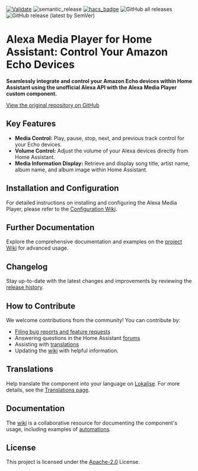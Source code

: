 [![Validate](https://github.com/alandtse/alexa_media_player/actions/workflows/validate.yaml/badge.svg)](https://github.com/alandtse/alexa_media_player/actions/workflows/validate.yaml)
![semantic_release](https://github.com/alandtse/alexa_media_player/workflows/semantic_release/badge.svg)
[![hacs_badge](https://img.shields.io/badge/HACS-Default-orange.svg)](https://github.com/hacs/integration)
![GitHub all releases](https://img.shields.io/github/downloads/alandtse/alexa_media_player/total)
![GitHub release (latest by SemVer)](https://img.shields.io/github/downloads/alandtse/alexa_media_player/latest/total)

# Alexa Media Player for Home Assistant: Control Your Amazon Echo Devices

**Seamlessly integrate and control your Amazon Echo devices within Home Assistant using the unofficial Alexa API with the Alexa Media Player custom component.**

[View the original repository on GitHub](https://github.com/alandtse/alexa_media_player)

## Key Features

*   **Media Control:** Play, pause, stop, next, and previous track control for your Echo devices.
*   **Volume Control:** Adjust the volume of your Alexa devices directly from Home Assistant.
*   **Media Information Display:** Retrieve and display song title, artist name, album name, and album image within Home Assistant.

## Installation and Configuration

For detailed instructions on installing and configuring the Alexa Media Player, please refer to the [Configuration Wiki](https://github.com/alandtse/alexa_media_player/wiki/Configuration).

## Further Documentation

Explore the comprehensive documentation and examples on the [project Wiki](https://github.com/alandtse/alexa_media_player/wiki) for advanced usage.

## Changelog

Stay up-to-date with the latest changes and improvements by reviewing the [release history](https://github.com/alandtse/alexa_media_player/releases).

## How to Contribute

We welcome contributions from the community! You can contribute by:

*   [Filing bug reports and feature requests](https://github.com/alandtse/alexa_media_player/issues)
*   Answering questions in the Home Assistant [forums](https://community.home-assistant.io/t/echo-devices-alexa-as-media-player-testers-needed/58639)
*   Assisting with [translations](https://app.lokalise.com/project/465185555eee18dd537ca6.39714580/)
*   Updating the [wiki](https://github.com/alandtse/alexa_media_player/wiki) with helpful information.

## Translations

Help translate the component into your language on [Lokalise](https://app.lokalise.com/project/465185555eee18dd537ca6.39714580/). For more details, see the [Translations page](https://github.com/alandtse/alexa_media_player/wiki/Translations).

## Documentation

The [wiki](https://github.com/alandtse/alexa_media_player/wiki) is a collaborative resource for documenting the component's usage, including examples of [automations](https://github.com/alandtse/alexa_media_player/wiki/Examples%3A-Automation).

## License

This project is licensed under the [Apache-2.0](LICENSE) License.
